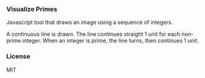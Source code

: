 ### Visualize Primes

Javascript tool that draws an image using a sequence of integers.

A continuous line is drawn.  The line continues straight 1 unit for each non-prime integer.  When an integer is prime, the line turns, then continues 1 unit.

### License

MIT

